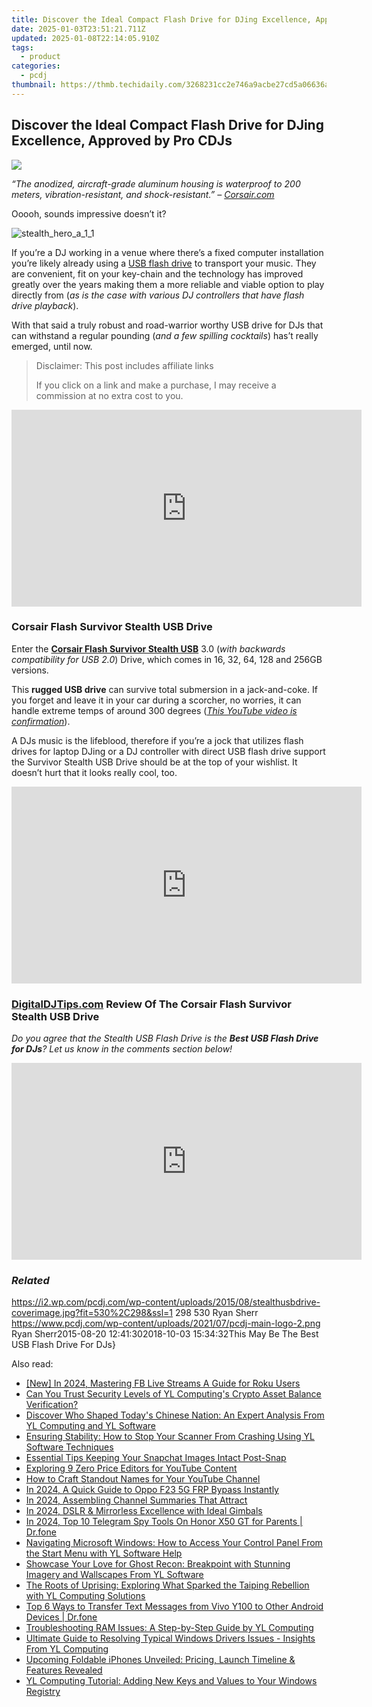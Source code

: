 ```yaml
---
title: Discover the Ideal Compact Flash Drive for DJing Excellence, Approved by Pro CDJs
date: 2025-01-03T23:51:21.711Z
updated: 2025-01-08T22:14:05.910Z
tags:
  - product
categories:
  - pcdj
thumbnail: https://thmb.techidaily.com/3268231cc2e746a9acbe27cd5a06636ae1bf5dfa48dd515083acffe73b657f8a.jpg
---
```


## Discover the Ideal Compact Flash Drive for DJing Excellence, Approved by Pro CDJs

[![](https://i2.wp.com/pcdj.com/wp-content/uploads/2015/08/stealthusbdrive-coverimage.jpg?resize=530%2C298&ssl=1)](https://i2.wp.com/pcdj.com/wp-content/uploads/2015/08/stealthusbdrive-coverimage.jpg?fit=530%2C298&ssl=1 "stealthusbdrive-coverimage")

_“The anodized, aircraft-grade aluminum housing is waterproof to 200 meters, vibration-resistant, and shock-resistant.” – [Corsair.com](http://www.corsair.com/en-us/flash-survivor-stealth-usb-3-0-32gb-usb-flash-drive)_

Ooooh, sounds impressive doesn’t it?

![](https://i0.wp.com/pcdj.com/wp-content/uploads/2015/08/stealth_hero_a_1_1.png?fit=300%2C203&ssl=1 "stealth_hero_a_1_1")

If you’re a DJ working in a venue where there’s a fixed computer installation you’re likely already using a [USB flash drive](https://en.wikipedia.org/wiki/USB%5Fflash%5Fdrive) to transport your music. They are convenient, fit on your key-chain and the technology has improved greatly over the years making them a more reliable and viable option to play directly from (_as is the case with various DJ controllers that have flash drive playback_).

With that said a truly robust and road-warrior worthy USB drive for DJs that can withstand a regular pounding (_and a few spilling cocktails_) has’t really emerged, until now.

>  Disclaimer: This post includes affiliate links
>
>  If you click on a link and make a purchase, I may receive a commission at no extra cost to you.
>

<!-- affiliate ads begin -->
<iframe width="560" height="315" src="https://www.youtube.com/embed/9Jfq2Wx1Bcs?si=YQrYpTy0g4aV5QaO" title="YouTube video player" frameborder="0" allow="accelerometer; autoplay; clipboard-write; encrypted-media; gyroscope; picture-in-picture; web-share" referrerpolicy="strict-origin-when-cross-origin" allowfullscreen></iframe>
<!-- affiliate ads end -->

### Corsair Flash Survivor Stealth USB Drive

Enter the **[Corsair Flash Survivor Stealth USB](http://www.corsair.com/en-us/flash-survivor-stealth-usb-3-0-32gb-usb-flash-drive)** 3.0 (_with backwards compatibility for USB 2.0_) Drive, which comes in 16, 32, 64, 128 and 256GB versions.

This **rugged USB drive** can survive total submersion in a jack-and-coke. If you forget and leave it in your car during a scorcher, no worries, it can handle extreme temps of around 300 degrees (_[This YouTube video is confirmation](https://youtu.be/aAXCckQPeKo)_).

A DJs music is the lifeblood, therefore if you’re a jock that utilizes flash drives for laptop DJing or a DJ controller with direct USB flash drive support the Survivor Stealth USB Drive should be at the top of your wishlist. It doesn’t hurt that it looks really cool, too.

<!-- affiliate ads begin -->
<iframe width="560" height="315" src="https://www.youtube.com/embed/vEYkX2NJgZw?si=IaHqlqJcYipwUOht" title="YouTube video player" frameborder="0" allow="accelerometer; autoplay; clipboard-write; encrypted-media; gyroscope; picture-in-picture; web-share" referrerpolicy="strict-origin-when-cross-origin" allowfullscreen></iframe>
<!-- affiliate ads end -->

### [DigitalDJTips.com](http://www.digitaldjtips.com) Review Of The Corsair Flash Survivor Stealth USB Drive

_Do you agree that the Stealth USB Flash Drive is the **Best USB Flash Drive for DJs**? Let us know in the comments section below!_

<!-- affiliate ads begin -->
<iframe width="560" height="315" src="https://www.youtube.com/embed/_SbYznUy_zY?si=ThBkP934r3mizi48" title="YouTube video player" frameborder="0" allow="accelerometer; autoplay; clipboard-write; encrypted-media; gyroscope; picture-in-picture; web-share" referrerpolicy="strict-origin-when-cross-origin" allowfullscreen></iframe>
<!-- affiliate ads end -->

### _Related_

https://i2.wp.com/pcdj.com/wp-content/uploads/2015/08/stealthusbdrive-coverimage.jpg?fit=530%2C298&ssl=1 298 530 Ryan Sherr https://www.pcdj.com/wp-content/uploads/2021/07/pcdj-main-logo-2.png Ryan Sherr2015-08-20 12:41:302018-10-03 15:34:32This May Be The Best USB Flash Drive For DJs}

<ins class="adsbygoogle"
     style="display:block"
     data-ad-format="autorelaxed"
     data-ad-client="ca-pub-7571918770474297"
     data-ad-slot="1223367746"></ins>

<ins class="adsbygoogle"
     style="display:block"
     data-ad-client="ca-pub-7571918770474297"
     data-ad-slot="8358498916"
     data-ad-format="auto"
     data-full-width-responsive="true"></ins>

<span class="atpl-alsoreadstyle">Also read:</span>
<div><ul>
<li><a href="https://facebook-video-recording.techidaily.com/new-in-2024-mastering-fb-live-streams-a-guide-for-roku-users/"><u>[New] In 2024, Mastering FB Live Streams A Guide for Roku Users</u></a></li>
<li><a href="https://win-updates.techidaily.com/can-you-trust-security-levels-of-yl-computings-crypto-asset-balance-verification/"><u>Can You Trust Security Levels of YL Computing's Crypto Asset Balance Verification?</u></a></li>
<li><a href="https://win-updates.techidaily.com/discover-who-shaped-todays-chinese-nation-an-expert-analysis-from-yl-computing-and-yl-software/"><u>Discover Who Shaped Today's Chinese Nation: An Expert Analysis From YL Computing and YL Software</u></a></li>
<li><a href="https://win-updates.techidaily.com/ensuring-stability-how-to-stop-your-scanner-from-crashing-using-yl-software-techniques/"><u>Ensuring Stability: How to Stop Your Scanner From Crashing Using YL Software Techniques</u></a></li>
<li><a href="https://tiktok-video-files.techidaily.com/essential-tips-keeping-your-snapchat-images-intact-post-snap/"><u>Essential Tips Keeping Your Snapchat Images Intact Post-Snap</u></a></li>
<li><a href="https://youtube-clips.techidaily.com/exploring-9-zero-price-editors-for-youtube-content/"><u>Exploring 9 Zero Price Editors for YouTube Content</u></a></li>
<li><a href="https://youtube-webster.techidaily.com/o-craft-standout-names-for-your-youtube-channel/"><u>How to Craft Standout Names for Your YouTube Channel</u></a></li>
<li><a href="https://android-frp.techidaily.com/in-2024-a-quick-guide-to-oppo-f23-5g-frp-bypass-instantly-by-drfone-android/"><u>In 2024, A Quick Guide to Oppo F23 5G FRP Bypass Instantly</u></a></li>
<li><a href="https://youtube-videos.techidaily.com/in-2024-assembling-channel-summaries-that-attract/"><u>In 2024, Assembling Channel Summaries That Attract</u></a></li>
<li><a href="https://fox-http.techidaily.com/in-2024-dslr-and-mirrorless-excellence-with-ideal-gimbals/"><u>In 2024, DSLR & Mirrorless Excellence with Ideal Gimbals</u></a></li>
<li><a href="https://android-location-track.techidaily.com/in-2024-top-10-telegram-spy-tools-on-honor-x50-gt-for-parents-drfone-by-drfone-virtual-android/"><u>In 2024, Top 10 Telegram Spy Tools On Honor X50 GT for Parents | Dr.fone</u></a></li>
<li><a href="https://win-updates.techidaily.com/navigating-microsoft-windows-how-to-access-your-control-panel-from-the-start-menu-with-yl-software-help/"><u>Navigating Microsoft Windows: How to Access Your Control Panel From the Start Menu with YL Software Help</u></a></li>
<li><a href="https://win-updates.techidaily.com/showcase-your-love-for-ghost-recon-breakpoint-with-stunning-imagery-and-wallscapes-from-yl-software/"><u>Showcase Your Love for Ghost Recon: Breakpoint with Stunning Imagery and Wallscapes From YL Software</u></a></li>
<li><a href="https://win-updates.techidaily.com/the-roots-of-uprising-exploring-what-sparked-the-taiping-rebellion-with-yl-computing-solutions/"><u>The Roots of Uprising: Exploring What Sparked the Taiping Rebellion with YL Computing Solutions</u></a></li>
<li><a href="https://android-transfer.techidaily.com/top-6-ways-to-transfer-text-messages-from-vivo-y100-to-other-android-devices-drfone-by-drfone-transfer-from-android-transfer-from-android/"><u>Top 6 Ways to Transfer Text Messages from Vivo Y100 to Other Android Devices | Dr.fone</u></a></li>
<li><a href="https://win-updates.techidaily.com/troubleshooting-ram-issues-a-step-by-step-guide-by-yl-computing/"><u>Troubleshooting RAM Issues: A Step-by-Step Guide by YL Computing</u></a></li>
<li><a href="https://win-updates.techidaily.com/ultimate-guide-to-resolving-typical-windows-drivers-issues-insights-from-yl-computing/"><u>Ultimate Guide to Resolving Typical Windows Drivers Issues - Insights From YL Computing</u></a></li>
<li><a href="https://tech-renaissance.techidaily.com/upcoming-foldable-iphones-unveiled-pricing-launch-timeline-and-features-revealed/"><u>Upcoming Foldable iPhones Unveiled: Pricing, Launch Timeline & Features Revealed</u></a></li>
<li><a href="https://win-updates.techidaily.com/yl-computing-tutorial-adding-new-keys-and-values-to-your-windows-registry/"><u>YL Computing Tutorial: Adding New Keys and Values to Your Windows Registry</u></a></li>
</ul></div>

